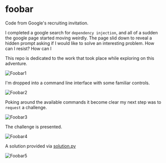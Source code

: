 # foobar
Code from Google's recruiting invitation.

I completed a google search for `dependency injection`, and all of a sudden the google page started moving weirdly.
The page slid down to reveal a hidden prompt asking if I would like to solve an interesting problem.  How can I resist?  How can I

This repo is dedicated to the work that took place while exploring on this adventure.

![Foobar1](../main/images/foobar1.png)

I'm dropped into a command line interface with some familiar controls.  

![Foobar2](/../main/images/foobar2.png)

Poking around the available commands it become clear my next step was to `request` a challenge.

![Foobar3](/../main/images/foobar3.png)


The challenge is presented.

![Foobar4](/../main/images/foobar4.png)

A solution provided via [solution.py](https://github.com/white8785/foobar/blob/main/solution.py)

![Foobar5](/../main/images/foobar5.png)